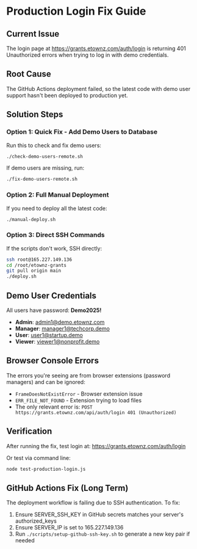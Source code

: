 # Production Login Fix Guide

## Current Issue
The login page at https://grants.etownz.com/auth/login is returning 401 Unauthorized errors when trying to log in with demo credentials.

## Root Cause
The GitHub Actions deployment failed, so the latest code with demo user support hasn't been deployed to production yet.

## Solution Steps

### Option 1: Quick Fix - Add Demo Users to Database
Run this to check and fix demo users:
```bash
./check-demo-users-remote.sh
```

If demo users are missing, run:
```bash
./fix-demo-users-remote.sh
```

### Option 2: Full Manual Deployment
If you need to deploy all the latest code:
```bash
./manual-deploy.sh
```

### Option 3: Direct SSH Commands
If the scripts don't work, SSH directly:
```bash
ssh root@165.227.149.136
cd /root/etownz-grants
git pull origin main
./deploy.sh
```

## Demo User Credentials
All users have password: **Demo2025!**

- **Admin**: admin1@demo.etownz.com
- **Manager**: manager1@techcorp.demo  
- **User**: user1@startup.demo
- **Viewer**: viewer1@nonprofit.demo

## Browser Console Errors
The errors you're seeing are from browser extensions (password managers) and can be ignored:
- `FrameDoesNotExistError` - Browser extension issue
- `ERR_FILE_NOT_FOUND` - Extension trying to load files
- The only relevant error is: `POST https://grants.etownz.com/api/auth/login 401 (Unauthorized)`

## Verification
After running the fix, test login at:
https://grants.etownz.com/auth/login

Or test via command line:
```bash
node test-production-login.js
```

## GitHub Actions Fix (Long Term)
The deployment workflow is failing due to SSH authentication. To fix:
1. Ensure SERVER_SSH_KEY in GitHub secrets matches your server's authorized_keys
2. Ensure SERVER_IP is set to 165.227.149.136
3. Run `./scripts/setup-github-ssh-key.sh` to generate a new key pair if needed